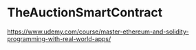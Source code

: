 # TheAuctionSmartContract
https://www.udemy.com/course/master-ethereum-and-solidity-programming-with-real-world-apps/
